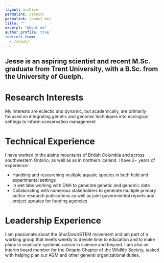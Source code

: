 ```yaml
---
layout: archive
permalink: /about/
permalink: /about_me/
title: ""
excerpt: "About me"
author_profile: true
redirect_from: 
  - /about/
---
```

##  Jesse is an aspiring scientist and recent M.Sc. graduate from Trent University, with a B.Sc. from the University of Guelph.
# Research Interests
My interests are eclectic and dynamic, but academically, are primarily focused on integrating genetic and genomic techniques into ecological settings to inform conservation management
# Technical Experience
I have worked in the alpine mountains of British Columbia and across southwestern Ontario, as well as as in northern Iceland. 
I have 2+ years of experience:
* Handling and researching multiple aquatic species in both field and experimental settings
* In wet labs working with DNA to generate genetic and genomic data
* Collaborating with numerous stakeholders to generate multiple primary author research publications as well as joint governmental reports and project updates for funding agencies
# Leadership Experience
I am passionate about the ShutDownSTEM movement and am part of a working group that meets weekly to devote time to education and to make plans to eradicate systemic racism in science and beyond. 
I am also an interim board member for the Ontario Chapter of the Wildlife Society, tasked with helping plan our AGM and other general organizational duties.
